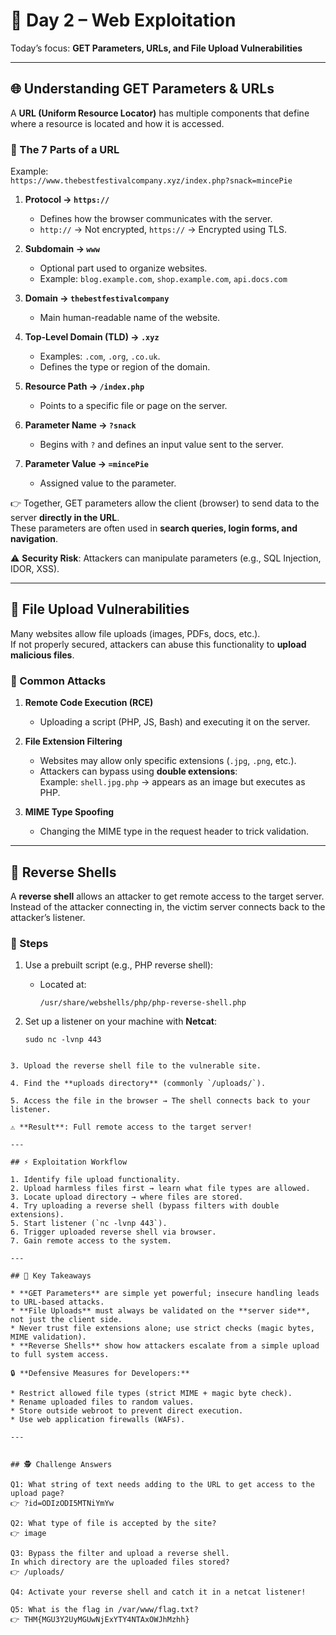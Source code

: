 # 📅 Day 2 – Web Exploitation

Today’s focus: **GET Parameters, URLs, and File Upload Vulnerabilities**

---

## 🌐 Understanding GET Parameters & URLs

A **URL (Uniform Resource Locator)** has multiple components that define where a resource is located and how it is accessed.

### 🔹 The 7 Parts of a URL

Example:  
`https://www.thebestfestivalcompany.xyz/index.php?snack=mincePie`

1. **Protocol → `https://`**

   - Defines how the browser communicates with the server.
   - `http://` → Not encrypted, `https://` → Encrypted using TLS.

2. **Subdomain → `www`**

   - Optional part used to organize websites.
   - Example: `blog.example.com`, `shop.example.com`, `api.docs.com`

3. **Domain → `thebestfestivalcompany`**

   - Main human-readable name of the website.

4. **Top-Level Domain (TLD) → `.xyz`**

   - Examples: `.com`, `.org`, `.co.uk`.
   - Defines the type or region of the domain.

5. **Resource Path → `/index.php`**

   - Points to a specific file or page on the server.

6. **Parameter Name → `?snack`**

   - Begins with `?` and defines an input value sent to the server.

7. **Parameter Value → `=mincePie`**
   - Assigned value to the parameter.

👉 Together, GET parameters allow the client (browser) to send data to the server **directly in the URL**.  
These parameters are often used in **search queries, login forms, and navigation**.

⚠️ **Security Risk**: Attackers can manipulate parameters (e.g., SQL Injection, IDOR, XSS).

---

## 📂 File Upload Vulnerabilities

Many websites allow file uploads (images, PDFs, docs, etc.).  
If not properly secured, attackers can abuse this functionality to **upload malicious files**.

### 🔹 Common Attacks

1. **Remote Code Execution (RCE)**

   - Uploading a script (PHP, JS, Bash) and executing it on the server.

2. **File Extension Filtering**

   - Websites may allow only specific extensions (`.jpg`, `.png`, etc.).
   - Attackers can bypass using **double extensions**:  
     Example: `shell.jpg.php` → appears as an image but executes as PHP.

3. **MIME Type Spoofing**
   - Changing the MIME type in the request header to trick validation.

---

## 🐚 Reverse Shells

A **reverse shell** allows an attacker to get remote access to the target server.  
Instead of the attacker connecting in, the victim server connects back to the attacker’s listener.

### 🔹 Steps

1. Use a prebuilt script (e.g., PHP reverse shell):

   - Located at:
     ```
     /usr/share/webshells/php/php-reverse-shell.php
     ```

2. Set up a listener on your machine with **Netcat**:
   ```
   sudo nc -lvnp 443
   ```

```

3. Upload the reverse shell file to the vulnerable site.

4. Find the **uploads directory** (commonly `/uploads/`).

5. Access the file in the browser → The shell connects back to your listener.

⚠️ **Result**: Full remote access to the target server!

---

## ⚡ Exploitation Workflow

1. Identify file upload functionality.
2. Upload harmless files first → learn what file types are allowed.
3. Locate upload directory → where files are stored.
4. Try uploading a reverse shell (bypass filters with double extensions).
5. Start listener (`nc -lvnp 443`).
6. Trigger uploaded reverse shell via browser.
7. Gain remote access to the system.

---

## 🔑 Key Takeaways

* **GET Parameters** are simple yet powerful; insecure handling leads to URL-based attacks.
* **File Uploads** must always be validated on the **server side**, not just the client side.
* Never trust file extensions alone; use strict checks (magic bytes, MIME validation).
* **Reverse Shells** show how attackers escalate from a simple upload to full system access.

🔒 **Defensive Measures for Developers:**

* Restrict allowed file types (strict MIME + magic byte check).
* Rename uploaded files to random values.
* Store outside webroot to prevent direct execution.
* Use web application firewalls (WAFs).

---


## 🕵️ Challenge Answers

Q1: What string of text needs adding to the URL to get access to the upload page?
👉 ?id=ODIzODI5MTNiYmYw

Q2: What type of file is accepted by the site?
👉 image

Q3: Bypass the filter and upload a reverse shell.
In which directory are the uploaded files stored?
👉 /uploads/

Q4: Activate your reverse shell and catch it in a netcat listener!

Q5: What is the flag in /var/www/flag.txt?
👉 THM{MGU3Y2UyMGUwNjExYTY4NTAxOWJhMzhh}
```
